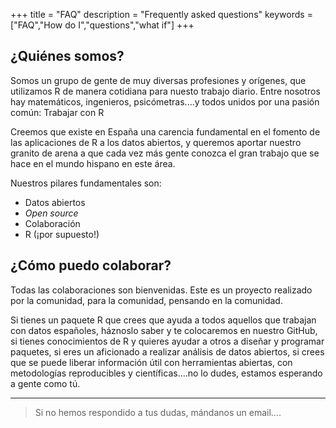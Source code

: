 +++
title = "FAQ"
description = "Frequently asked questions"
keywords = ["FAQ","How do I","questions","what if"]
+++



## ¿Quiénes somos?

Somos un grupo de gente de muy diversas profesiones y orígenes, que utilizamos R de manera cotidiana para nuesto trabajo diario. Entre nosotros hay matemáticos, ingenieros, psicómetras....y todos unidos por una pasión común: Trabajar con R

Creemos que existe en España una carencia fundamental en el fomento de las aplicaciones de R a los datos abiertos, y queremos aportar nuestro granito de arena a que cada vez más gente conozca el gran trabajo que se hace en el mundo hispano en este área.

Nuestros pilares fundamentales son:

* Datos abiertos
* _Open source_
* Colaboración
* R (¡por supuesto!)

## ¿Cómo puedo colaborar?

Todas las colaboraciones son bienvenidas. Este es un proyecto realizado por la comunidad, para la comunidad, pensando en la comunidad.

Si tienes un paquete R que crees que ayuda a todos aquellos que trabajan con datos españoles, háznoslo saber y te colocaremos en nuestro GitHub, si tienes conocimientos de R y quieres ayudar a otros a diseñar y programar paquetes, si eres un aficionado a realizar análisis de datos abiertos, si crees que se puede liberar información útil con herramientas abiertas, con metodologías reproducibles y científicas....no lo dudes, estamos esperando a gente como tú.


---

> Si no hemos respondido a tus dudas, mándanos un email....
